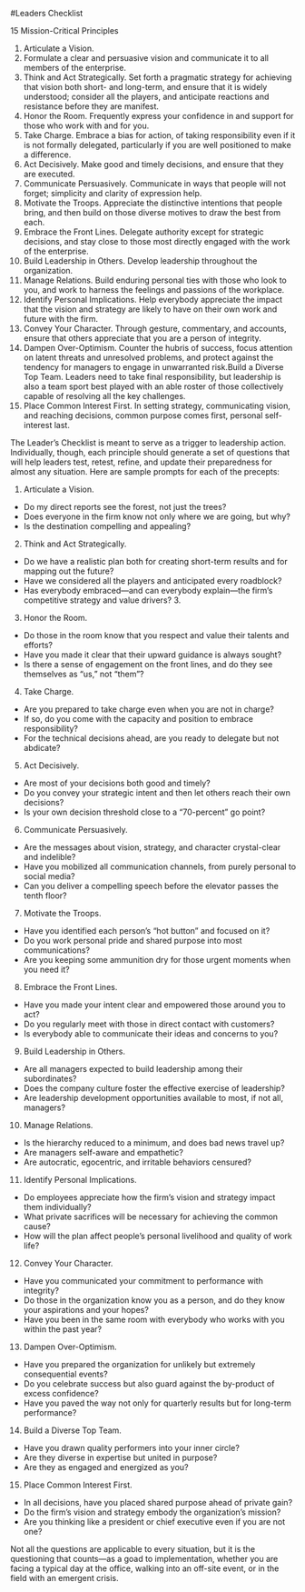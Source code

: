 #Leaders Checklist

15 Mission-Critical Principles                              

1. Articulate a Vision. 
2. Formulate a clear and persuasive vision and communicate it to all members of the enterprise.
3. Think and Act Strategically. Set forth a pragmatic strategy for achieving that vision both short- and long-term, and ensure that it is widely understood; consider all the players, and anticipate reactions and resistance before they are manifest.
4. Honor the Room. Frequently express your confidence in and support for those who work with and for you.
5. Take Charge. Embrace a bias for action, of taking responsibility even if it is not formally delegated, particularly if you are well positioned to make a difference.
6. Act Decisively. Make good and timely decisions, and ensure that they are executed.
7. Communicate Persuasively. Communicate in ways that people will not forget; simplicity and clarity of expression help.
8. Motivate the Troops. Appreciate the distinctive intentions that people bring, and then build on those diverse motives to draw the best from each.
9. Embrace the Front Lines. Delegate authority except for strategic decisions, and stay close to those most directly engaged with the work of the enterprise.
10. Build Leadership in Others. Develop leadership throughout the organization.
11. Manage Relations. Build enduring personal ties with those who look to you, and work to harness the feelings and passions of the workplace.
12. Identify Personal Implications. Help everybody appreciate the impact that the vision and strategy are likely to have on their own work and future with the firm.
13. Convey Your Character. Through gesture, commentary, and accounts, ensure that others appreciate that you are a person of integrity.
14. Dampen Over-Optimism. Counter the hubris of success, focus attention on latent threats and unresolved problems, and protect against the tendency for managers to engage in unwarranted risk.Build a Diverse Top Team. Leaders need to take final responsibility, but leadership is also a team sport best played with an able roster of those collectively capable of resolving all the key challenges.
15. Place Common Interest First. In setting strategy, communicating vision, and reaching decisions, common purpose comes first, personal self-interest last.

The Leader’s Checklist is meant to serve as a trigger to leadership action. Individually, though, each principle should generate a set of questions that will help leaders test, retest, refine, and update their preparedness for almost any situation. Here are sample prompts for each of the precepts:                    

1. Articulate a Vision.                    
  - Do my direct reports see the forest, not just the trees?
  - Does everyone in the firm know not only where we are going, but why?
  - Is the destination compelling and appealing?                            

2. Think and Act Strategically. 
  - Do we have a realistic plan both for creating short-term results and for mapping out the future?
  - Have we considered all the players and anticipated every roadblock?
  - Has everybody embraced—and can everybody explain—the firm’s competitive strategy and value drivers?                            3. 

3. Honor the Room.
- Do those in the room know that you respect and value their talents and efforts? 
- Have you made it clear that their upward guidance is always sought? 
- Is there a sense of engagement on the front lines, and do they see themselves as “us,” not “them”?                            

4. Take Charge. 
- Are you prepared to take charge even when you are not in charge?
- If so, do you come with the capacity and position to embrace responsibility?
- For the technical decisions ahead, are you ready to delegate but not abdicate?                            

5. Act Decisively.
- Are most of your decisions both good and timely?
- Do you convey your strategic intent and then let others reach their own decisions?
- Is your own decision threshold close to a “70-percent” go point? 

6. Communicate Persuasively.                    
  - Are the messages about vision, strategy, and character crystal-clear and indelible? 
  - Have you mobilized all communication channels, from purely personal to social media?
  - Can you deliver a compelling speech before the elevator passes the tenth floor? 

7. Motivate the Troops. 
  - Have you identified each person’s “hot button” and focused on it? 
  - Do you work personal pride and shared purpose into most communications? 
  - Are you keeping some ammunition dry for those urgent moments when you need it?  

8. Embrace the Front Lines.
  - Have you made your intent clear and empowered those around you to act?
  - Do you regularly meet with those in direct contact with customers?                
  - Is everybody able to communicate their ideas and concerns to you?                            

9. Build Leadership in Others.                    
  - Are all managers expected to build leadership among their subordinates?                
  - Does the company culture foster the effective exercise of leadership?                
  - Are leadership development opportunities available to most, if not all, managers?                            

10. Manage Relations.                    
  - Is the hierarchy reduced to a minimum, and does bad news travel up?                
  - Are managers self-aware and empathetic?                
  - Are autocratic, egocentric, and irritable behaviors censured?                            

11. Identify Personal Implications.                    
  - Do employees appreciate how the firm’s vision and strategy impact them individually?              
  - What private sacrifices will be necessary for achieving the common cause?                
  - How will the plan affect people’s personal livelihood and quality of work life?                            

12. Convey Your Character.                    
  - Have you communicated your commitment to performance with integrity?                
  - Do those in the organization know you as a person, and do they know your aspirations and your hopes?                
  - Have you been in the same room with everybody who works with you within the past year?                            

13. Dampen Over-Optimism.                    
  - Have you prepared the organization for unlikely but extremely consequential events?                
  - Do you celebrate success but also guard against the by-product of excess confidence?                
  - Have you paved the way not only for quarterly results but for long-term performance?                            

14. Build a Diverse Top Team.                    
  - Have you drawn quality performers into your inner circle?               
  - Are they diverse in expertise but united in purpose?                
  - Are they as engaged and energized as you?                            

15. Place Common Interest First.                    
  - In all decisions, have you placed shared purpose ahead of private gain?                
  - Do the firm’s vision and strategy embody the organization’s mission?                
  - Are you thinking like a president or chief executive even if you are not one?                            
  
Not all the questions are applicable to every situation, but it is the questioning that counts—as a goad to implementation, whether you are facing a typical day at the office, walking into an off-site event, or in the field with an emergent crisis. 

